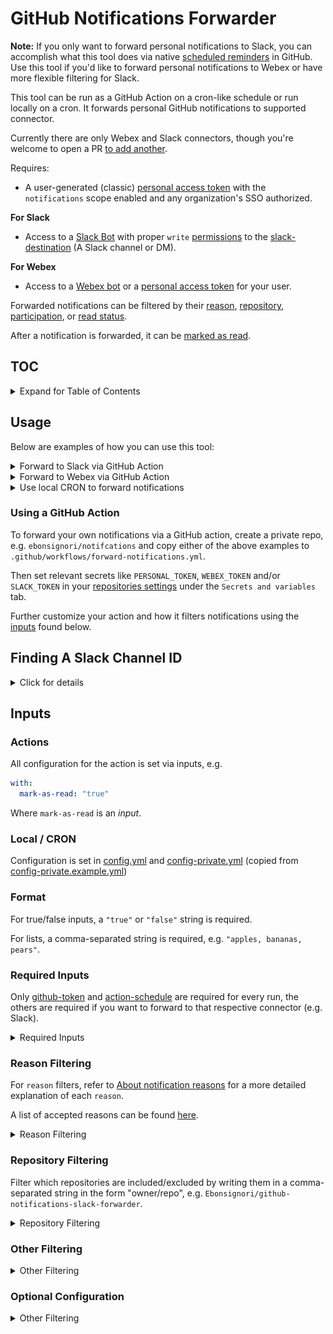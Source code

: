 # GitHub Notifications Forwarder

**Note:** If you only want to forward personal notifications to Slack, you can accomplish what this tool does via native [scheduled reminders](https://docs.github.com/en/account-and-profile/setting-up-and-managing-your-personal-account-on-github/managing-your-membership-in-organizations/managing-your-scheduled-reminders) in GitHub. Use this tool if you'd like to forward personal notifications to Webex or have more flexible filtering for Slack.

This tool can be run as a GitHub Action on a cron-like schedule or run locally on a cron. It forwards personal GitHub notifications to supported connector.

Currently there are only Webex and Slack connectors, though you're welcome to open a PR [to add another](./src/connectors).

Requires:

- A user-generated (classic) [personal access token](https://github.com/settings/tokens) with the `notifications` scope enabled and any organization's SSO authorized.

**For Slack**

- Access to a [Slack Bot](https://api.slack.com/bot-users) with proper `write` [permissions](https://api.slack.com/scopes) to the [slack-destination](#slack-destination) (A Slack channel or DM).

**For Webex**

- Access to a [Webex bot](https://developer.webex.com/docs/bots) or a [personal access token](https://developer.webex.com/docs/getting-your-personal-access-token) for your user.

Forwarded notifications can be filtered by their [reason](#reason-filtering), [repository](#repository-filtering), [participation](#filter-only-participating), or [read status](#filter-only-unread).

After a notification is forwarded, it can be [marked as read](#mark-as-read).

## TOC

<details>
  <summary>Expand for Table of Contents</summary>

- [Usage](#usage)
- [Finding a Slack Channel ID](#finding-the-channel-id)
- [Inputs](#inputs)
  - [Required Inputs](#required-inputs)
    - `action-schedule`
    - `github-token`
    - `webex-token`
    - `webex-email`
    - `slack-token`
    - `slack-destination`
  - [Reason Filtering](#reason-filtering)
    - `filter-include-reasons`
    - `filter-exclude-reasons`
  - [Repository Filtering](#repository-filtering)
    - `filter-include-repositories`
    - `filter-exclude-repositories`
  - [Other Filtering](#other-filtering)
    - `filter-only-participating`
    - `filter-only-unread`
  - [Optional Configuration](#optional-configuration)
    - `mark-as-read`
    - `sort-oldest-first`
    - `timezone`
    - `date-format`
    - `time-format`
    - `rollup-notifications`
    - `since-last-run`
    - `paginate-all`
    - `debug-logging`

</details>

## Usage

Below are examples of how you can use this tool:

<details>
  <summary>Forward to Slack via GitHub Action</summary>

### Action that forwards notifications to a Slack channel with channel id = `"abc1234"`

Runs every 3 hours (`0 */3 * * *`) to forward the past 3 hours of notifications

```yml
name: Forward Notifications to Slack

on:
  schedule:
    # Forwards notifications every 3 hours if there are new notifications
    # If you change this value to a different interval, update action-schedule found below to match it
    - cron: "0 */3 * * *"

jobs:
  forward-notifications:
    runs-on: ubuntu-latest
    steps:
      - name: Forward Notifications
        uses: "Ebonsignori/github-notifications-slack-forwarder"
        with:
          # Every 3 hours, must match on.schedule.cron
          action-schedule: "0 */3 * * *"
          # Set PERSONAL_TOKEN in your repo secrets
          github-token: ${{ secrets.PERSONAL_TOKEN }}
          # Set SLACK_TOKEN in your repo secrets
          slack-token: ${{ secrets.SLACK_TOKEN }}
          slack-destination: "abc1234"
          timezone: "PST"
```

</details>

<details>
  <summary>Forward to Webex via GitHub Action</summary>

### Action that forwards notifications to `user@gmail.com` in Webex

Runs every 3 hours (`0 */3 * * *`) to forward the past 3 hours of notifications

```yml
name: Forward Notifications to Webex

on:
  schedule:
    # Forwards notifications every 3 hours if there are new notifications
    # If you change this value to a different interval, update action-schedule found below to match it
    - cron: "0 */3 * * *"

jobs:
  forward-notifications:
    runs-on: ubuntu-latest
    steps:
      - name: Forward Notifications
        uses: "Ebonsignori/github-notifications-slack-forwarder"
        with:
          # Every 3 hours, must match on.schedule.cron
          action-schedule: "0 */3 * * *"
          # Set PERSONAL_TOKEN in your repo secrets
          github-token: ${{ secrets.PERSONAL_TOKEN }}
          # Set WEBEX in your repo secrets
          webex-token: ${{ secrets.WEBEX_TOKEN }}
          webex-email: "user@gmail.com"
          timezone: "PST"
```

</details>

<details>
  <summary>Use local CRON to forward notifications</summary>

1. Clone this repo
1. Copy `config-private.example.yml` to `config-private.yml` and fill in the necessary secrets for your configuration
1. Further configure this tools configuration in [config.yml](config.yml)
1. Make sure you have NodeJS v18+ installed locally
1. Setup a cron job on your local system with a path to the NodeJS executable, `node <your-cloned-directory-location>/dist/local/index.js`

</details>

### Using a GitHub Action

To forward your own notifications via a GitHub action, create a private repo, e.g. `ebonsignori/notifcations` and copy either of the above examples to `.github/workflows/forward-notifications.yml`.

Then set relevant secrets like `PERSONAL_TOKEN`, `WEBEX_TOKEN` and/or `SLACK_TOKEN` in your [repositories settings](https://docs.github.com/en/actions/security-guides/encrypted-secrets#creating-encrypted-secrets-for-a-repository) under the `Secrets and variables` tab.

Further customize your action and how it filters notifications using the [inputs](#inputs) found below.

## Finding A Slack Channel ID

<details>
  <summary>Click for details</summary>
  In order for a Slack bot to DM you, it needs privileges to.

In order for your bot to post to a Slack channel, you need to invite it with `/invite @botname`.

To find the channel's [slack-destination](#slack-destination), you can press on the channel's name or at the top of your DMs to find the "Channel ID".

![Finding the channel ID](./docs/finding-channel-id.png)

</details>

## Inputs

### Actions

All configuration for the action is set via inputs, e.g.

```yml
with:
  mark-as-read: "true"
```

Where `mark-as-read` is an _input_.

### Local / CRON

Configuration is set in [config.yml](config.yml) and [config-private.yml](config-private.yml) (copied from [config-private.example.yml](config-private.example.yml))

### Format

For true/false inputs, a `"true"` or `"false"` string is required.

For lists, a comma-separated string is required, e.g. `"apples, bananas, pears"`.

### Required Inputs

Only [github-token](#github-token) and [action-schedule](#action-schedule) are required for every run, the others are required if you want to forward to that respective connector (e.g. Slack).

<details>
  <summary>Required Inputs</summary>

#### `action-schedule`

The schedule used by the workflow cron that this action is called from.

e.g. Use `"0 */3 * * *"` to check every three hours for the past 3 hours of notifications.

You can use [Crontab.guru](https://crontab.guru/) to find a schedule that works for you.

#### `github-token`

A (classic) [personal access token](https://github.com/settings/tokens) with the `notifications` scope checked. Store the token in your repository's secrets and access it in the action as an input, e.g. `${{ secrets.PERSONAL_TOKEN }}`.

If you receive notifications for a private organization, you need to authorize that organization's SSO from the tokens page. Select `Configure SSO` and authorize the desired organization(s).

#### `webex-token`

A token for a Webex Bot or User that has permissions to send messages to [webex-email](#webex-email). Store token in your repository's secrets and access it in the action as an input, e.g. `${{ secrets.WEBEX_TOKEN}}`.

#### `webex-email`

The email of the Webex user that you want to receive personal Slack notifications in their DMS.

#### `slack-token`

A token for a Slack App that is invited into the [slack-destination](#slack-destination) and has permissions to post there. Store token in your repository's secrets and access it in the action as an input, e.g. `${{ secrets.SLACK_TOKEN }}`.

#### `slack-destination`

The ID of a slack channel or DM that you wish your notifications to go to. See [Finding The Channel ID](#finding-the-channel-id) for how to find the ID of your preferred destination.

</details>

### Reason Filtering

For `reason` filters, refer to [About notification reasons](https://docs.github.com/en/rest/activity/notifications#about-notification-reasons) for a more detailed explanation of each `reason`.

A list of accepted reasons can be found [here](https://github.com/Ebonsignori/github-notifications-forwarder/blob/c9e8a06825f56c48133fcb1a7f0353dcdb33fba3/action.yml#L25).

<details>
  <summary>Reason Filtering</summary>

#### `filter-include-reasons`

Limits the included notifications to the list of `reason`s included in a comma-separated string, e.g. `"assign, author, comment, mention, review_requested"`.

Defaults to all `reason`s.

#### `filter-exclude-reasons`

Omits notifications with the listed `reason`s from forwarding to slack using a comma-separated string, e.g. `"security_alert, "push"`.

Defaults to all no `reason`s.

</details>

### Repository Filtering

Filter which repositories are included/excluded by writing them in a comma-separated string in the form "owner/repo", e.g. `Ebonsignori/github-notifications-slack-forwarder`.

<details>
  <summary>Repository Filtering</summary>

#### `filter-include-repositories`

Limits the forwarded notifications to the list of repositories included in a comma-separated string, e.g. `"github/github, Ebonsignori/my-sites"`.

Defaults to empty, `""` which allows all repositories to be included.

#### `filter-exclude-repositories`

Omits forwarding notifications that are in repositories included in the comma-separated string, e.g. `github/howie`.

Defaults to empty, `""` which filters out no repositories.

</details>

### Other Filtering

<details>
  <summary>Other Filtering</summary>

#### `filter-only-participating`

Set to `"true"` to only forward notifications in which the user is directly participating or mentioned in.

Defaults to `"false"`.

#### `filter-only-unread`

Set to `"false"` to include notifications marked as "read".

Defaults to `"true"`.

</details>

### Optional Configuration

<details>
  <summary>Other Filtering</summary>

#### `mark-as-read`

Set to `"true"` to mark forwarded notifications as "read".

Defaults to `"true"`.

#### `sort-oldest-first`

Sort Slack message(s) by oldest notifications first.

Defaults to `"true"`.

#### `timezone`

Timezone you're located in for displaying dates and times in Slack messages.

**Note** You can set this for display, but the timezone of the action runner should not be changed from its default "UTC".

Defaults to `"UTC"`.

#### `date-format`

Customize dates in Slack messages using [dayjs Date format](https://day.js.org/docs/en/display/format).

Defaults to `"M/DD h:mm A"`.

#### `time-format`

Customize times in Slack messages using [dayjs Date format](https://day.js.org/docs/en/display/format).

Defaults to `"h:mm A"`.

#### `rollup-notifications`

By default notifications are sent as a single Slack message.

Set to "false" to send a new Slack messages for each notification (may run into rate limiting problems depending on bot limits).

Defaults to `"true"`.

#### `since-last-run`

Checks the last 100 notifications since the last [action-schedule](#action-schedule) was fired. Set to `"false"` to check the last 100 notifications regardless of the last [action-schedule](#action-schedule).

You disabled, recommended to have [filter-only-unread](#filter-only-unread) set to `"true"`

Defaults to `"true"`.

#### `paginate-all`

With [since-last-run](#since-last-run) enabled, the action checks the last 100 notifications since the last [action-schedule](#action-schedule) was fired. Set to `"true"` to check **all** existing notifications at the cost of a bigger fetch.

Useful if you receive a lot of notifications and not all are being forwarded to you, for instance if you have an `action-schedule` with long gaps between runs, or if you'd like to run once with [mark-as-read](#mark-as-read) set to `"true"` to mark every backlogged notification as `"true"`.

[]() it will take a long time to run and might hit the GitHub API rate limit. Use with caution.

Defaults to `"false"`.

#### `debug-logging`

Set to `true` to enable debug logging and an [artifact upload](https://docs.github.com/en/actions/using-workflows/storing-workflow-data-as-artifacts) of any notifications.

</summary>

